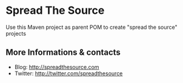 # Spread The Source

Use this Maven project as parent POM to create "spread the source" projects

## More Informations & contacts

* Blog: http://spreadthesource.com
* Twitter: http://twitter.com/spreadthesource

